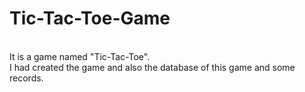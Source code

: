 # Tic-Tac-Toe-Game
<br>
It is a game named "Tic-Tac-Toe".
<br>
I had created the game and also the database of this game and some records.
